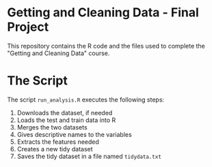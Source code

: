# Getting and Cleaning Data - Final Project

This repository contains the R code and the files used to complete the "Getting and Cleaning Data" course.

# The Script
The script `run_analysis.R` executes the following steps:

1. Downloads the dataset, if needed
2. Loads the test and train data into R
3. Merges the two datasets 
4. Gives descriptive names to the variables
5. Extracts the features needed
6. Creates a new tidy dataset 
7. Saves the tidy dataset in a file named `tidydata.txt`
